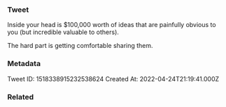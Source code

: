 ### Tweet
Inside your head is $100,000 worth of ideas that are painfully obvious to you (but incredible valuable to others).

The hard part is getting comfortable sharing them.

### Metadata
Tweet ID: 1518338915232538624
Created At: 2022-04-24T21:19:41.000Z

### Related

